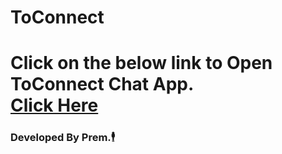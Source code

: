 <h1>ToConnect<h1/>
Click on the below link to Open ToConnect Chat App.
  <br/>
<a href="https://toconnect.netlify.app">Click Here</a>
<h3>Developed By Prem.🕴</h3>
